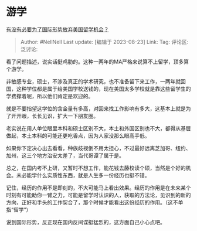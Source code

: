 # 游学
[有没有必要为了国际形势放弃美国留学机会？](https://www.zhihu.com/question/582167361/answer/3178543085)

> Author: #NellNell
> Last update: [编辑于 2023-08-23]
> Link:
> Tag:
> 评论区:
> 泛讨论:

看了问题描述，说实话挺鸡肋的。这种一两年的MA严格来说算不上留学，顶多算个游学。

非敏感专业，硕士，不涉及真正的学术研究，也不准备留下来工作，一两年就回国，这种学位都是属于给美国学校送钱的，现在美国太多学校就是靠这些留学生的学费撑着呢，所以他们肯定是欢迎的。

就是不要指望这学位的含金量有多高，对回来找工作影响有多大，这基本上就是为了开开眼，长长见识，扩大一下朋友圈。

老实说在用人单位眼里本科和硕士区别不大，本土和外国区别也不大，都得从基层做起，本土本科的可能还更吃香点，因为人家没那么眼高手低。

如果你下定决心出去看看，种族歧视倒不用太担心，不过最好远离芝加哥、纽约、加州，这三个地方治安太差了，当代哥谭了属于是。

总之，在国内考不上研，又暂时不想工作，能花钱去藤校读个硕，当然是个好的机会。未必能学什么实质性东西，就是人生多一份经历也挺不错。

记住，经历的作用不是即刻的，不大可能马上看出效果。经历的作用是在未来某个时刻有可能助你一臂之力，可能是留学时认识的人，获取的方法论，见识到的新的方向，正好和手头的工作契合了，那个时候才能看出这份经历的作用。（这不单指“留学”）

说到国际形势，反正现在国内反间谍挺猛烈的，这方面自己小心点吧。
